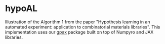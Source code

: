 # hypoAL
Illustration of the Algorithm 1 from the paper "Hypothesis learning in an automated experiment: application to combinatorial materials libraries". This implementation uses our [gpax](https://github.com/ziatdinovmax/gpax) package built on top of Numpyro and JAX libraries. 
